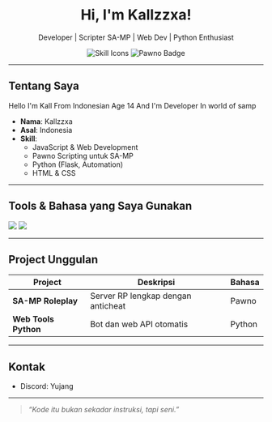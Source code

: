 <h1 align="center">Hi, I'm Kallzzxa!</h1>
<p align="center">
  Developer | Scripter SA-MP | Web Dev | Python Enthusiast
</p>

<p align="center">
  <img src="https://skillicons.dev/icons?i=js,html,css,python" alt="Skill Icons" />
  <img src="https://img.shields.io/badge/Pawno-blue?style=flat&logo=circle&logoColor=white" alt="Pawno Badge">
</p>

---

## Tentang Saya

Hello I'm Kall From Indonesian Age 14 And I'm Developer In world of samp

- **Nama**: Kallzzxa
- **Asal**: Indonesia
- **Skill**:
  - JavaScript & Web Development
  - Pawno Scripting untuk SA-MP
  - Python (Flask, Automation)
  - HTML & CSS

---

## Tools & Bahasa yang Saya Gunakan

<p>
  <img src="https://skillicons.dev/icons?i=js,html,css,python" />
  <img src="https://img.shields.io/badge/Pawno-blue?style=for-the-badge" />
</p>

---

## Project Unggulan

| Project | Deskripsi | Bahasa |
|--------|-----------|--------|
| **SA-MP Roleplay** | Server RP lengkap dengan anticheat | Pawno |
| **Web Tools Python** | Bot dan web API otomatis | Python |

---

## Kontak

- Discord: Yujang

---

> *“Kode itu bukan sekadar instruksi, tapi seni.”*
> 
